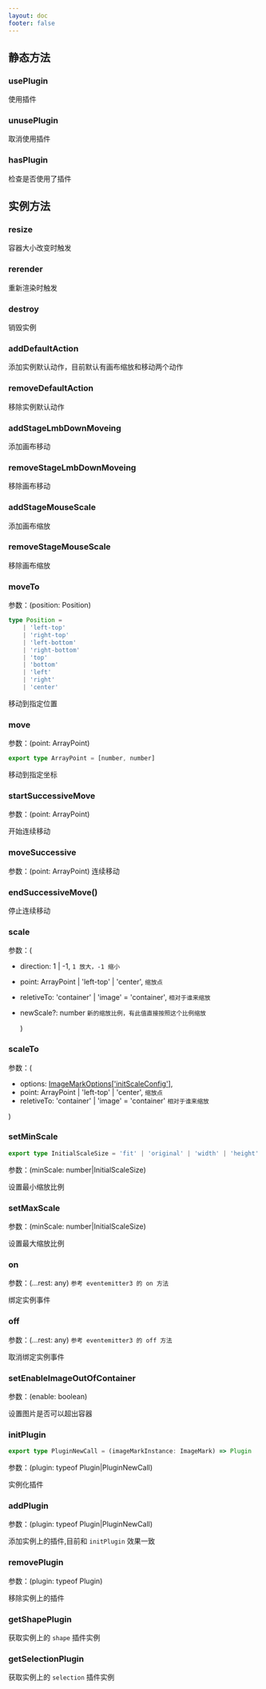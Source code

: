 ```yaml
---
layout: doc
footer: false
---
```


## 静态方法

### usePlugin

使用插件

### unusePlugin

取消使用插件

### hasPlugin

检查是否使用了插件

## 实例方法

### resize

容器大小改变时触发

### rerender

重新渲染时触发

### destroy

销毁实例

### addDefaultAction

添加实例默认动作，目前默认有画布缩放和移动两个动作

### removeDefaultAction

移除实例默认动作

### addStageLmbDownMoveing

添加画布移动

### removeStageLmbDownMoveing

移除画布移动

### addStageMouseScale

添加画布缩放

### removeStageMouseScale

移除画布缩放

### moveTo

参数：(position: Position)

```ts
type Position =
	| 'left-top'
	| 'right-top'
	| 'left-bottom'
	| 'right-bottom'
	| 'top'
	| 'bottom'
	| 'left'
	| 'right'
	| 'center'
```

移动到指定位置

### move

参数：(point: ArrayPoint)

```ts
export type ArrayPoint = [number, number]
```

移动到指定坐标

### startSuccessiveMove

参数：(point: ArrayPoint)

开始连续移动

### moveSuccessive

参数：(point: ArrayPoint)
连续移动

### endSuccessiveMove()

停止连续移动

### scale

参数：(

- direction: 1 | -1, `1 放大，-1 缩小`
- point: ArrayPoint | 'left-top' | 'center', `缩放点`
- reletiveTo: 'container' | 'image' = 'container', `相对于谁来缩放`
- newScale?: number `新的缩放比例，有此值直接按照这个比例缩放`

  )

### scaleTo

参数：(

- options: [ImageMarkOptions['initScaleConfig']](/api/constructor-options#initscaleconfig),
- point: ArrayPoint | 'left-top' | 'center', `缩放点`
- reletiveTo: 'container' | 'image' = 'container' `相对于谁来缩放`

)

### setMinScale

```ts
export type InitialScaleSize = 'fit' | 'original' | 'width' | 'height' | 'cover'
```

参数：(minScale: number|InitialScaleSize)

设置最小缩放比例

### setMaxScale

参数：(minScale: number|InitialScaleSize)

设置最大缩放比例

### on

参数：(...rest: any) `参考 eventemitter3 的 on 方法`

绑定实例事件

### off

参数：(...rest: any) `参考 eventemitter3 的 off 方法`

取消绑定实例事件

### setEnableImageOutOfContainer

参数：(enable: boolean)

设置图片是否可以超出容器

### initPlugin

```ts
export type PluginNewCall = (imageMarkInstance: ImageMark) => Plugin
```

参数：(plugin: typeof Plugin|PluginNewCall)

实例化插件

### addPlugin

参数：(plugin: typeof Plugin|PluginNewCall)

添加实例上的插件,目前和 `initPlugin` 效果一致

### removePlugin

参数：(plugin: typeof Plugin)

移除实例上的插件

### getShapePlugin

获取实例上的 `shape` 插件实例

### getSelectionPlugin

获取实例上的 `selection` 插件实例
